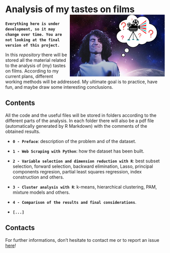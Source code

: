 
<!-- README.md is generated from README.Rmd. Please edit that file -->

# Analysis of my tastes on films <img src="f_a_logo.jpeg" align="right" width="300" />

**`Everything here is under development, so it may change over time. You
are not looking at the final version of this project.`**

In this *repository* there will be stored all the material related to
the analysis of (my) tastes on films. According to my current plans,
different working methods will be addressed. My ultimate goal is to
practice, have fun, and maybe draw some interesting conclusions.

## Contents

All the code and the useful files will be stored in folders according to
the different parts of the analysis. In each folder there will also be a
pdf file (automatically generated by R Markdown) with the comments of
the obtained results.

  - **`0 - Preface`**: description of the problem and of the dataset.

  - **`1 - Web Scraping with Python`**: how the dataset has been built.

  - **`2 - Variable selection and dimension reduction with R`**: best
    subset selection, forward selection, backward elimination, Lasso,
    principal components regresion, partial least squares regression,
    index construction and others.

  - **`3 - Cluster analysis with R`**: k-means, hierarchical clustering,
    PAM, mixture models and others.

  - **`4 - Comparison of the results and final considerations`**.

  - **`[...]`**

## Contacts

For further informations, don’t hesitate to contact me or to report an
issue [here](https://github.com/PaoloDalena/film_analysis/issues)\!
